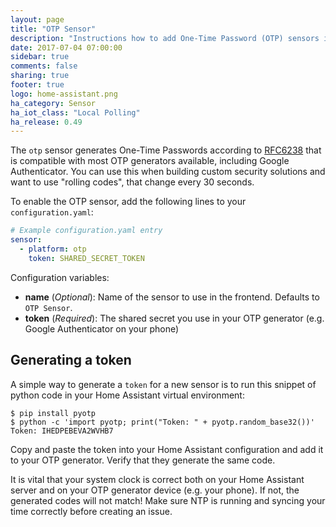 ```yaml
---
layout: page
title: "OTP Sensor"
description: "Instructions how to add One-Time Password (OTP) sensors into Home Assistant."
date: 2017-07-04 07:00:00
sidebar: true
comments: false
sharing: true
footer: true
logo: home-assistant.png
ha_category: Sensor
ha_iot_class: "Local Polling"
ha_release: 0.49
---
```


The `otp` sensor generates One-Time Passwords according to [RFC6238](https://tools.ietf.org/html/rfc6238) that is compatible with most OTP generators available, including Google Authenticator. You can use this when building custom security solutions and want to use "rolling codes", that change every 30 seconds.

To enable the OTP sensor, add the following lines to your `configuration.yaml`:

```yaml
# Example configuration.yaml entry
sensor:
  - platform: otp
    token: SHARED_SECRET_TOKEN
```

Configuration variables:

- **name** (*Optional*): Name of the sensor to use in the frontend. Defaults to `OTP Sensor`.
- **token** (*Required*): The shared secret you use in your OTP generator (e.g. Google Authenticator on your phone)

## Generating a token

A simple way to generate a `token` for a new sensor is to run this snippet of python code in your Home Assistant virtual environment:

```shell
$ pip install pyotp
$ python -c 'import pyotp; print("Token: " + pyotp.random_base32())'
Token: IHEDPEBEVA2WVHB7
```

Copy and paste the token into your Home Assistant configuration and add it to your OTP generator. Verify that they generate the same code.

<p class='note warning'>
It is vital that your system clock is correct both on your Home Assistant server and on your OTP generator device (e.g. your phone). If not, the generated codes will not match! Make sure NTP is running and syncing your time correctly before creating an issue.
</p>
